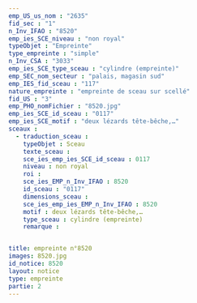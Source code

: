 ```yaml
---
emp_US_us_nom : "2635"
fid_sec : "1"
n_Inv_IFAO : "8520"
emp_ies_SCE_niveau : "non royal"
typeObjet : "Empreinte"
type_empreinte : "simple"
n_Inv_CSA : "3033"
emp_ies_SCE_type_sceau : "cylindre (empreinte)"
emp_SEC_nom_secteur : "palais, magasin sud"
emp_IES_fid_sceau : "117"
nature_empreinte : "empreinte de sceau sur scellé"
fid_US : "3"
emp_PHO_nomFichier : "8520.jpg"
emp_ies_SCE_id_sceau : "0117"
emp_ies_SCE_motif : "deux lézards tête-bêche,…"
sceaux :
  - traduction_sceau : 
    typeObjet : Sceau
    texte_sceau : 
    sce_ies_emp_ies_SCE_id_sceau : 0117
    niveau : non royal
    roi : 
    sce_ies_EMP_n_Inv_IFAO : 8520
    id_sceau : "0117"
    dimensions_sceau : 
    sce_ies_emp_ies_EMP_n_Inv_IFAO : 8520
    motif : deux lézards tête-bêche,…
    type_sceau : cylindre (empreinte)
    remarque : 


title: empreinte n°8520
images: 8520.jpg
id_notice: 8520
layout: notice
type: empreinte
partie: 2
---
```

